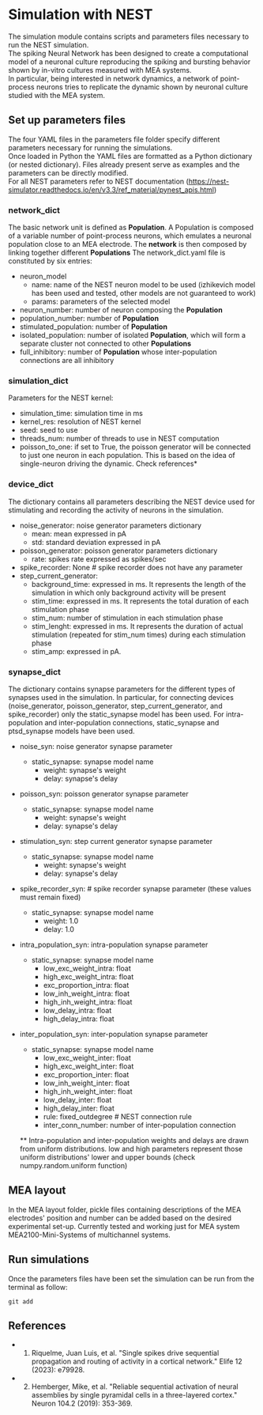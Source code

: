 # Simulation with NEST

The simulation module contains scripts and parameters files necessary to run the NEST simulation.\
The spiking Neural Network has been designed to create a computational model of a neuronal culture
reproducing the spiking and bursting behavior shown by in-vitro cultures measured with MEA systems.\
In particular, being interested in network dynamics, a network of point-process neurons tries to replicate the dynamic shown by neuronal culture studied with the MEA system. 

## Set up parameters files
The four YAML files in the parameters file folder specify different parameters necessary for running the simulations.\
Once loaded in Python the YAML files are formatted as a Python dictionary (or nested dictionary).
Files already present serve as examples and the parameters can be directly modified.\
For all NEST parameters refer to NEST documentation (https://nest-simulator.readthedocs.io/en/v3.3/ref_material/pynest_apis.html)

### network_dict 
The basic network unit is defined as **Population**. A Population is composed of a
variable number of point-process neurons, which emulates a neuronal population close
to an MEA electrode. The **network** is then composed by linking together different **Populations**
The network_dict.yaml file is constituted by six entries:
* neuron_model
  + name: name of the NEST neuron model to be used (izhikevich model has been used and tested, other models are not guaranteed to work)
  + params: parameters of the selected model
* neuron_number: number of neuron composing the **Population**
* population_number: number of **Population**
* stimulated_population: number of **Population**
* isolated_population: number of isolated **Population**, which will form a separate cluster not connected to other **Populations**
* full_inhibitory: number of **Population** whose inter-population connections are all inhibitory

### simulation_dict
Parameters for the NEST kernel:
* simulation_time: simulation time in ms
* kernel_res: resolution of NEST kernel
* seed: seed to use
* threads_num: number of threads to use in NEST computation
* poisson_to_one: if set to True, the poisson generator will be connected to just one neuron in each population. This is based on the idea of single-neuron driving the dynamic. Check references*

### device_dict
The dictionary contains all parameters describing the NEST device used for stimulating and recording the activity of neurons in the simulation. 
* noise_generator: noise generator parameters dictionary
  + mean:  mean expressed in pA
  + std: standard deviation expressed in pA
* poisson_generator: poisson generator parameters dictionary
  + rate: spikes rate expressed as spikes/sec
* spike_recorder: None # spike recorder does not have any parameter
* step_current_generator:
  + background_time: expressed in ms. It represents the length of the simulation in which only background activity will be 
    present
  + stim_time: expressed in ms. It represents the total duration of each stimulation phase
  + stim_num: number of stimulation in each stimulation phase
  + stim_lenght: expressed in ms. It represents the duration of actual stimulation (repeated for stim_num times) during each 
    stimulation phase 
  + stim_amp: expressed in pA. 

### synapse_dict
The dictionary contains synapse parameters for the different types of synapses used in the simulation. In particular, for connecting devices (noise_generator, poisson_generator, step_current_generator, and spike_recorder) only the static_synapse model has been used. For intra-population and inter-population connections, static_synapse and ptsd_synapse models have been used.

* noise_syn: noise generator synapse parameter
  + static_synapse: synapse model name
    + weight: synapse's weight
    + delay: synapse's delay
* poisson_syn: poisson generator synapse parameter
  + static_synapse: synapse model name
    + weight: synapse's weight
    + delay: synapse's delay
* stimulation_syn:  step current generator synapse parameter
  + static_synapse: synapse model name
    + weight: synapse's weight
    + delay: synapse's delay
* spike_recorder_syn: # spike recorder synapse parameter (these values must remain fixed)
  + static_synapse: synapse model name
    + weight: 1.0
    + delay: 1.0
* intra_population_syn:  intra-population synapse parameter
  + static_synapse: synapse model name
    + low_exc_weight_intra: float
    + high_exc_weight_intra: float
    + exc_proportion_intra: float
    + low_inh_weight_intra: float
    + high_inh_weight_intra: float
    + low_delay_intra: float
    + high_delay_intra: float
* inter_population_syn:  inter-population synapse parameter
  + static_synapse: synapse model name
    + low_exc_weight_inter: float
    + high_exc_weight_inter: float
    + exc_proportion_inter: float
    + low_inh_weight_inter: float
    + high_inh_weight_inter: float
    + low_delay_inter: float
    + high_delay_inter: float
    + rule: fixed_outdegree # NEST connection rule
    + inter_conn_number: number of inter-population connection

  ** Intra-population and inter-population weights and delays are drawn from uniform distributions. low and high parameters represent       those uniform distributions' lower and upper bounds (check numpy.random.uniform function)

## MEA layout
In the MEA layout folder, pickle files containing descriptions of the MEA electrodes' position and number can be added based on the desired experimental set-up.
Currently tested and working just for MEA system MEA2100-Mini-Systems of multichannel systems.

## Run simulations
Once the parameters files have been set the simulation can be run from the terminal as follow:
```
git add
```


## References

* 1) Riquelme, Juan Luis, et al. "Single spikes drive sequential propagation and routing of activity in a cortical network." Elife 12 (2023): e79928.
* 2) Hemberger, Mike, et al. "Reliable sequential activation of neural assemblies by single pyramidal cells in a three-layered cortex." Neuron 104.2 (2019): 353-369.





